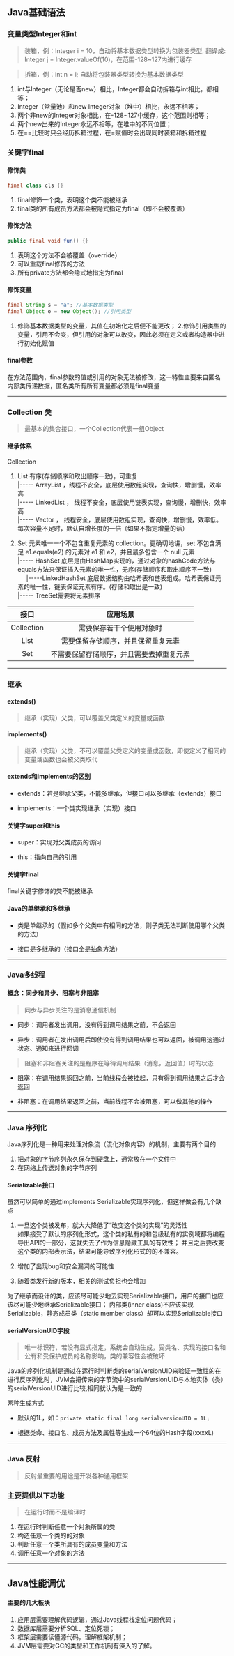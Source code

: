 ## Java基础语法

### 变量类型Integer和int
> 装箱，例：Integer i = 10，自动将基本数据类型转换为包装器类型, 翻译成: Integer j = Integer.valueOf(10)，在范围-128~127内进行缓存  

> 拆箱，例：int n = i; 自动将包装器类型转换为基本数据类型
1. int与Integer（无论是否new）相比，Integer都会自动拆箱与int相比，都相等；  
2. Integer（常量池）和new Integer对象（堆中）相比，永远不相等；
3. 两个非new的Integer对象相比，在-128~127中缓存，这个范围则相等；
4. 两个new出来的Integer永远不相等，在堆中的不同位置；
5. 在==比较时只会经历拆箱过程，在=赋值时会出现同时装箱和拆箱过程

### 关键字final

#### 修饰类
```java
final class cls {}
```
1. final修饰一个类，表明这个类不能被继承
2. final类的所有成员方法都会被隐式指定为final（即不会被覆盖）

#### 修饰方法
```java
public final void fun() {}
```
1. 表明这个方法不会被覆盖（override）
2. 可以重载final修饰的方法
3. 所有private方法都会隐式地指定为final


#### 修饰变量
```java
final String s = "a"; //基本数据类型
final Object o = new Object(); //引用类型
```
1. 修饰基本数据类型的变量，其值在初始化之后便不能更改；
2.修饰引用类型的变量，引用不会变，但引用的对象可以改变，因此必须在定义或者构造器中进行初始化赋值

#### final参数
在方法范围内，final参数的值或引用的对象无法被修改，这一特性主要来自匿名内部类传递数据，匿名类所有所有变量都必须是final变量

---
### Collection 类
> 最基本的集合接口，一个Collection代表一组Object

#### 继承体系
Collection
1. List  有序(存储顺序和取出顺序一致)，可重复  
|----- ArrayList ，线程不安全，底层使用数组实现，查询快，增删慢，效率高  
|----- LinkedList ， 线程不安全，底层使用链表实现，查询慢，增删快，效率高  
|----- Vector ， 线程安全，底层使用数组实现，查询快，增删慢，效率低。每次容量不足时，默认自增长度的一倍（如果不指定增量的话）  

2. Set   元素唯一一个不包含重复元素的 collection。更确切地讲，set 不包含满足 e1.equals(e2) 的元素对 e1 和 e2，并且最多包含一个 null 元素  
|----- HashSet 底层是由HashMap实现的，通过对象的hashCode方法与equals方法来保证插入元素的唯一性，无序(存储顺序和取出顺序不一致)  
&nbsp;&nbsp;&nbsp;&nbsp;&nbsp;|-----LinkedHashSet 底层数据结构由哈希表和链表组成。哈希表保证元素的唯一性，链表保证元素有序。(存储和取出是一致)  
|----- TreeSet需要将元素排序

|接口|应用场景|
|:---:|:----:|
Collection|需要保存若干个使用对象时
List|需要保留存储顺序，并且保留重复元素
Set|不需要保留存储顺序，并且需要去掉重复元素

---
### 继承

#### extends()
> 继承（实现）父类，可以覆盖父类定义的变量或函数

#### implements()
> 继承（实现）父类，不可以覆盖父类定义的变量或函数，即使定义了相同的变量或函数也会被父类取代

#### extends和implements的区别 
+ extends：若是继承父类，不能多继承，但接口可以多继承（extends）接口 
- implements：一个类实现继承（实现）接口

#### 关键字super和this
+ super：实现对父类成员的访问
- this：指向自己的引用

#### 关键字final
final关键字修饰的类不能被继承  

#### Java的单继承和多继承
+ 类是单继承的（假如多个父类中有相同的方法，则子类无法判断使用哪个父类的方法）
- 接口是多继承的（接口全是抽象方法）

---
### Java多线程

#### 概念：同步和异步、阻塞与非阻塞
> 同步与异步关注的是消息通信机制
+ 同步：调用者发出调用，没有得到调用结果之前，不会返回
- 异步：调用者在发出调用后即使没有得到调用结果也可以返回，被调用这通过状态、通知来进行回调

> 阻塞和非阻塞关注的是程序在等待调用结果（消息，返回值）时的状态
+ 阻塞：在调用结果返回之前，当前线程会被挂起，只有得到调用结果之后才会返回
- 非阻塞：在调用结果返回之前，当前线程不会被阻塞，可以做其他的操作


---
### Java 序列化

Java序列化是一种用来处理对象流（流化对象内容）的机制，主要有两个目的
1. 把对象的字节序列永久保存到硬盘上，通常放在一个文件中
2. 在网络上传送对象的字节序列

#### Serializable接口
虽然可以简单的通过implements Serializable实现序列化，但这样做会有几个缺点
1. 一旦这个类被发布，就大大降低了“改变这个类的实现”的灵活性  
如果接受了默认的序列化形式，这个类的私有的和包级私有的实例域都将编程导出API的一部分，这就失去了作为信息隐藏工具的有效性；
并且之后要改变这个类的内部表示法，结果可能导致序列化形式的的不兼容。

2. 增加了出现bug和安全漏洞的可能性

3. 随着类发行新的版本，相关的测试负担也会增加

为了继承而设计的类，应该尽可能少地去实现Serializable接口，用户的接口也应该尽可能少地继承Serializable接口；
内部类(inner class)不应该实现Serializable，静态成员类（static member class）却可以实现Serializable接口

#### serialVersionUID字段
> 唯一标识符，若没有显式指定，系统会自动生成，受类名、实现的接口名和公有和受保护成员的名称影响，类的兼容性会被破坏

Java的序列化机制是通过在运行时判断类的serialVersionUID来验证一致性的在进行反序列化时，JVM会把传来的字节流中的serialVersionUID与本地实体（类）的serialVersionUID进行比较,相同就认为是一致的

两种生成方式
+ 默认的1L，如：`private static final long serialversionUID = 1L; `
- 根据类命、接口名、成员方法及属性等生成一个64位的Hash字段(xxxxL)

---

### Java 反射
> 反射最重要的用途是开发各种通用框架

### 主要提供以下功能
> 在运行时而不是编译时  

1. 在运行时判断任意一个对象所属的类 
2. 构造任意一个类的的对象
3. 判断任意一个类所具有的成员变量和方法
4. 调用任意一个对象的方法


---

## Java性能调优

#### 主要的几大板块
1. 应用层需要理解代码逻辑，通过Java线程栈定位问题代码；
2. 数据库层需要分析SQL、定位死锁；
3. 框架层需要读懂源代码，理解框架机制；
4. JVM层需要对GC的类型和工作机制有深入的了解。

